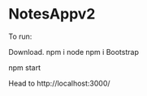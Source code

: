# NotesAppv2

To run:

Download.
npm i node
npm i Bootstrap

npm start

Head to http://localhost:3000/
